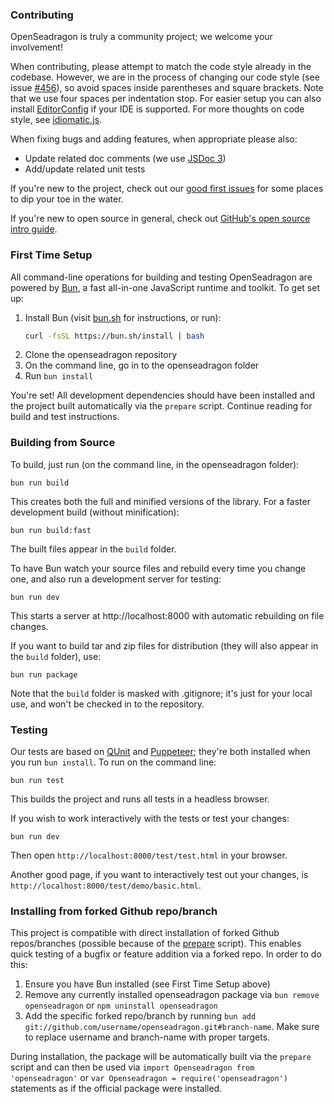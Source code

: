 ### Contributing

OpenSeadragon is truly a community project; we welcome your involvement!

When contributing, please attempt to match the code style already in the codebase.
However, we are in the process of changing our code style (see issue [#456](https://github.com/openseadragon/openseadragon/issues/456)), so avoid spaces inside parentheses and square brackets. Note that we use four spaces per indentation stop. For easier setup you can also install [EditorConfig](https://editorconfig.org/) if your IDE is supported. For more thoughts on code style, see [idiomatic.js](https://github.com/rwldrn/idiomatic.js/).

When fixing bugs and adding features, when appropriate please also:

* Update related doc comments (we use [JSDoc 3](https://jsdoc.app/))
* Add/update related unit tests

If you're new to the project, check out our [good first issues](https://github.com/openseadragon/openseadragon/issues?labels=good+first+issue&page=1&state=open) for some places to dip your toe in the water.

If you're new to open source in general, check out [GitHub's open source intro guide](https://guides.github.com/activities/contributing-to-open-source/).

### First Time Setup

All command-line operations for building and testing OpenSeadragon are powered by [Bun](https://bun.sh/), a fast all-in-one JavaScript runtime and toolkit. To get set up:

1. Install Bun (visit [bun.sh](https://bun.sh/) for instructions, or run):
   ```bash
   curl -fsSL https://bun.sh/install | bash
   ```
1. Clone the openseadragon repository
1. On the command line, go in to the openseadragon folder
1. Run `bun install`

You're set! All development dependencies should have been installed and the project built automatically via the `prepare` script. Continue reading for build and test instructions.

### Building from Source

To build, just run (on the command line, in the openseadragon folder):

    bun run build

This creates both the full and minified versions of the library. For a faster development build (without minification):

    bun run build:fast

The built files appear in the `build` folder.

To have Bun watch your source files and rebuild every time you change one, and also run a development server for testing:

    bun run dev

This starts a server at http://localhost:8000 with automatic rebuilding on file changes.

If you want to build tar and zip files for distribution (they will also appear in the `build` folder), use:

    bun run package

Note that the `build` folder is masked with .gitignore; it's just for your local use, and won't be checked in to the repository.

### Testing

Our tests are based on [QUnit](https://qunitjs.com/) and [Puppeteer](https://github.com/GoogleChrome/puppeteer); they're both installed when you run `bun install`. To run on the command line:

    bun run test

This builds the project and runs all tests in a headless browser.

If you wish to work interactively with the tests or test your changes:

    bun run dev

Then open `http://localhost:8000/test/test.html` in your browser.

Another good page, if you want to interactively test out your changes, is `http://localhost:8000/test/demo/basic.html`.

### Installing from forked Github repo/branch

This project is compatible with direct installation of forked Github repos/branches (possible because of the [prepare](https://docs.npmjs.com/cli/v10/using-npm/scripts#prepare-and-prepublish) script).  This enables quick testing of a bugfix or feature addition via a forked repo.  In order to do this:

1. Ensure you have Bun installed (see First Time Setup above)
1. Remove any currently installed openseadragon package via `bun remove openseadragon` or `npm uninstall openseadragon`
1. Add the specific forked repo/branch by running `bun add git://github.com/username/openseadragon.git#branch-name`. Make sure to replace username and branch-name with proper targets.

During installation, the package will be automatically built via the `prepare` script and can then be used via `import Openseadragon from 'openseadragon'` or `var Openseadragon = require('openseadragon')` statements as if the official package were installed.
